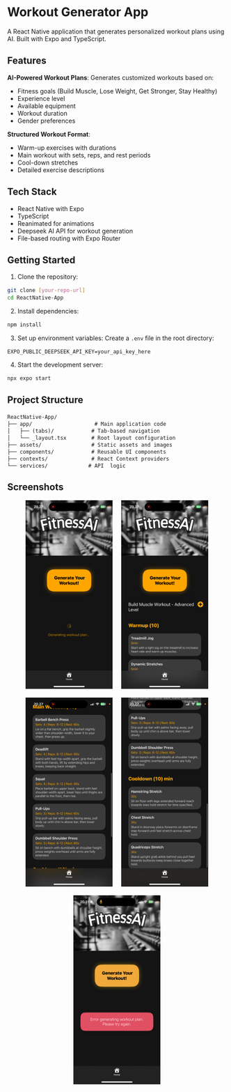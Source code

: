 # Workout Generator App

A React Native application that generates personalized workout plans using AI. Built with Expo and TypeScript.

## Features

**AI-Powered Workout Plans**: Generates customized workouts based on:

- Fitness goals (Build Muscle, Lose Weight, Get Stronger, Stay Healthy)
- Experience level
- Available equipment
- Workout duration
- Gender preferences

**Structured Workout Format**:

- Warm-up exercises with durations
- Main workout with sets, reps, and rest periods
- Cool-down stretches
- Detailed exercise descriptions

## Tech Stack

- React Native with Expo
- TypeScript
- Reanimated for animations
- Deepseek AI API for workout generation
- File-based routing with Expo Router

## Getting Started

1. Clone the repository:

```bash
git clone [your-repo-url]
cd ReactNative-App
```

2. Install dependencies:

```bash
npm install
```

3. Set up environment variables:
   Create a `.env` file in the root directory:

```plaintext
EXPO_PUBLIC_DEEPSEEK_API_KEY=your_api_key_here
```

4. Start the development server:

```bash
npx expo start
```

## Project Structure

```
ReactNative-App/
├── app/                    # Main application code
│   ├── (tabs)/            # Tab-based navigation
│   └── _layout.tsx        # Root layout configuration
├── assets/                # Static assets and images
├── components/            # Reusable UI components
├── contexts/              # React Context providers
└── services/             # API  logic
```

## Screenshots

<div style="display: flex; flex-wrap: wrap; gap: 20px; justify-content: center;">
  <img src="ShowCaseImages/IMG_1924.png" width="200" alt="Screenshot 3" />
  <img src="ShowCaseImages/IMG_1925.png" width="200" alt="Screenshot 4" />
  <img src="ShowCaseImages/IMG_1926.png" width="200" alt="Screenshot 1" />
  <img src="ShowCaseImages/IMG_1927.png" width="200" alt="Screenshot 2" />
  <img src="ShowCaseImages/IMG_1928.png" width="200" alt="Screenshot 2" />
</div>
